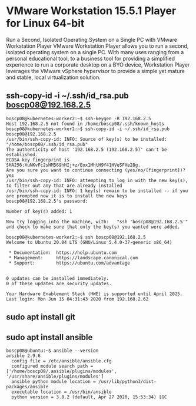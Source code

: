 
# VMware Workstation 15.5.1 Player for Linux 64-bit

Run a Second, Isolated Operating System on a Single PC with VMware Workstation Player VMware Workstation Player 
allows you to run a second, isolated operating system on a single PC. With many uses ranging from a personal educational tool,
to a business tool for providing a simplified experience to run a corporate desktop on a BYO device, 
Workstation Player leverages  the VMware vSphere hypervisor to provide a simple yet mature and stable, 
local virtualization solution.


## ssh-copy-id -i ~/.ssh/id_rsa.pub boscp08@192.168.2.5

````
boscp08@kubernetes-worker2:~$ ssh-keygen -R 192.168.2.5
Host 192.168.2.5 not found in /home/boscp08/.ssh/known_hosts
boscp08@kubernetes-worker2:~$ ssh-copy-id -i ~/.ssh/id_rsa.pub boscp08@192.168.2.5
/usr/bin/ssh-copy-id: INFO: Source of key(s) to be installed: "/home/boscp08/.ssh/id_rsa.pub"
The authenticity of host '192.168.2.5 (192.168.2.5)' can't be established.
ECDSA key fingerprint is SHA256:XuNKvFc2sHM569hHIj+z/Eox1MhtH9Y41HVeSFXe28g.
Are you sure you want to continue connecting (yes/no/[fingerprint])? yes
/usr/bin/ssh-copy-id: INFO: attempting to log in with the new key(s), to filter out any that are already installed
/usr/bin/ssh-copy-id: INFO: 1 key(s) remain to be installed -- if you are prompted now it is to install the new keys
boscp08@192.168.2.5's password: 

Number of key(s) added: 1

Now try logging into the machine, with:   "ssh 'boscp08@192.168.2.5'"
and check to make sure that only the key(s) you wanted were added.

boscp08@kubernetes-worker2:~$ ssh boscp08@192.168.2.5
Welcome to Ubuntu 20.04 LTS (GNU/Linux 5.4.0-37-generic x86_64)

 * Documentation:  https://help.ubuntu.com
 * Management:     https://landscape.canonical.com
 * Support:        https://ubuntu.com/advantage


0 updates can be installed immediately.
0 of these updates are security updates.

Your Hardware Enablement Stack (HWE) is supported until April 2025.
Last login: Mon Jun 15 04:31:43 2020 from 192.168.2.62
````

## sudo apt install git 

## sudo apt install ansible

````
boscp08@ubuntu:~$ ansible --version
ansible 2.9.6
  config file = /etc/ansible/ansible.cfg
  configured module search path = ['/home/boscp08/.ansible/plugins/modules', '/usr/share/ansible/plugins/modules']
  ansible python module location = /usr/lib/python3/dist-packages/ansible
  executable location = /usr/bin/ansible
  python version = 3.8.2 (default, Apr 27 2020, 15:53:34) [GC
````




